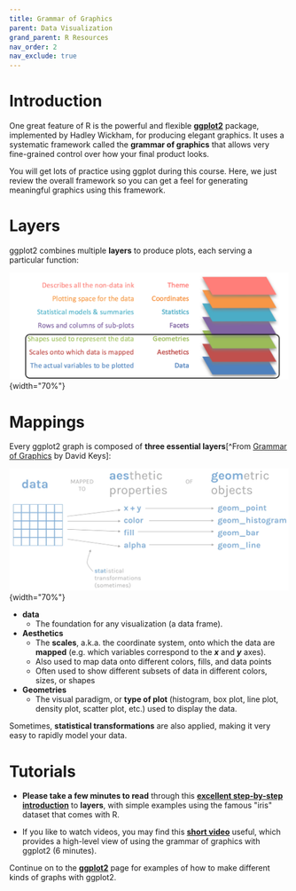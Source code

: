 ```yaml
---
title: Grammar of Graphics
parent: Data Visualization
grand_parent: R Resources
nav_order: 2
nav_exclude: true
---
```


# Introduction

One great feature of R is the powerful and flexible [**ggplot2**](https://ggplot2.tidyverse.org/) package, implemented by Hadley Wickham, for producing elegant graphics. It uses a systematic framework called the **grammar of graphics**  that allows very fine-grained control over how your final product looks.

You will get lots of practice using ggplot during this course. Here, we just review the overall framework so you can get a feel for generating meaningful graphics using this framework.

# Layers

ggplot2 combines multiple **layers** to produce plots, each serving a particular function:

![](Images/7-layers-of-grammar-of-graphics.png){width="70%"}

# Mappings

Every ggplot2 graph is composed of **three essential layers**[^From [Grammar of Graphics](https://vimeo.com/332290655) by David Keys]:

![](Images/grammar_of_graphics.png){width="70%"}

+ **data**
  - The foundation for any visualization (a data frame).
+ **Aesthetics**
  - The **scales**, a.k.a. the coordinate system, onto which the data are **mapped** (e.g. which variables correspond to the ***x*** and ***y*** axes).
  - Also used to map data onto different colors, fills, and data points
  - Often used to show different subsets of data in different colors, sizes, or shapes
+ **Geometries**
  - The visual paradigm, or **type of plot** (histogram, box plot, line plot, density plot, scatter plot, etc.) used to display the data.

Sometimes, **statistical transformations** are also applied, making it very easy to rapidly model your data.


# Tutorials

+ **Please take a few minutes to read** through this
[**excellent step-by-step introduction**](https://englelab.gatech.edu/useRguide/introduction-to-ggplot2.html)
to **layers**, with simple examples using the famous "iris" dataset that comes with R.

+ If you like to watch videos, you may find this [**short video**](https://vimeo.com/332290655) useful, which provides a high-level view of using the grammar of graphics with ggplot2 (6 minutes).


Continue on to the [**ggplot2**](3_ggplot2) page for examples of how to make different kinds of graphs with ggplot2.
